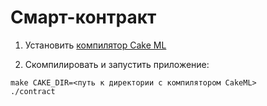 # Смарт-контракт

1. Установить [компилятор Cake ML](https://cakeml.org/download.html)

2. Скомпилировать и запустить приложение:

```
make CAKE_DIR=<путь к директории с компилятором CakeML>
./contract
```


